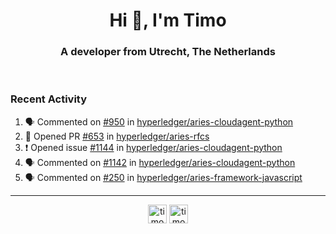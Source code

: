 <h1 align="center">Hi 👋, I'm Timo</h1>
<h3 align="center">A developer from Utrecht, The Netherlands</h3>
<br/>
<!-- https://github.com/rahuldkjain/github-profile-readme-generator --!>

<!--  <p align="left"><img src="https://github-readme-stats.vercel.app/api?username=timoglastra&show_icons=true&count_private=true&" alt="timoglastra" /></p> --!>

<!--
Github language stats
<p align="left"><img src="https://github-readme-stats.vercel.app/api/top-langs/?username=timoglastra&layout=compact" alt="timoglastra" /><p>
-->

<!-- Codestats language stats -->
<!-- <p align="left"><img src="https://codestats-readme.vercel.app/api/top-langs/?username=timoglastra&layout=compact&language_count=12" alt="timoglastra" /><p>    --!>
  
<h3>Recent Activity</h3>

<!--START_SECTION:activity-->
1. 🗣 Commented on [#950](https://github.com/hyperledger/aries-cloudagent-python/issues/950) in [hyperledger/aries-cloudagent-python](https://github.com/hyperledger/aries-cloudagent-python)
2. 💪 Opened PR [#653](https://github.com/hyperledger/aries-rfcs/pull/653) in [hyperledger/aries-rfcs](https://github.com/hyperledger/aries-rfcs)
3. ❗️ Opened issue [#1144](https://github.com/hyperledger/aries-cloudagent-python/issues/1144) in [hyperledger/aries-cloudagent-python](https://github.com/hyperledger/aries-cloudagent-python)
4. 🗣 Commented on [#1142](https://github.com/hyperledger/aries-cloudagent-python/issues/1142) in [hyperledger/aries-cloudagent-python](https://github.com/hyperledger/aries-cloudagent-python)
5. 🗣 Commented on [#250](https://github.com/hyperledger/aries-framework-javascript/issues/250) in [hyperledger/aries-framework-javascript](https://github.com/hyperledger/aries-framework-javascript)
<!--END_SECTION:activity-->

---

<p align="center">
<a href="https://twitter.com/timoglastra" target="blank"><img align="center" src="https://cdn.jsdelivr.net/npm/simple-icons@3.0.1/icons/twitter.svg" alt="timoglastra" height="30" width="30" /></a>
<a href="https://linkedin.com/in/timoglastra" target="blank"><img align="center" src="https://cdn.jsdelivr.net/npm/simple-icons@3.0.1/icons/linkedin.svg" alt="timoglastra" height="30" width="30" /></a>
</p>



